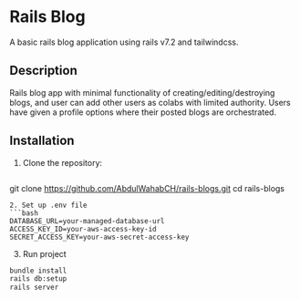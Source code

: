 # Rails Blog
A basic rails blog application using rails v7.2 and tailwindcss.

## Description
Rails blog app with minimal functionality of creating/editing/destroying blogs, and user can add other users as colabs with limited authority. Users have given a profile options where their posted blogs are orchestrated.

## Installation
1. Clone the repository:
   ```bash
  git clone https://github.com/AbdulWahabCH/rails-blogs.git
  cd rails-blogs
  ```
2. Set up .env file
  ```bash
  DATABASE_URL=your-managed-database-url
  ACCESS_KEY_ID=your-aws-access-key-id
  SECRET_ACCESS_KEY=your-aws-secret-access-key
  ```
3. Run project
  ```bash
  bundle install
  rails db:setup
  rails server
  ```
